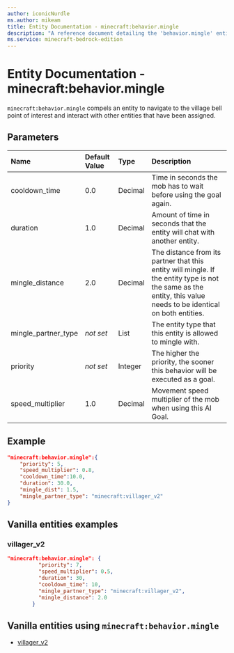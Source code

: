 ```yaml
---
author: iconicNurdle
ms.author: mikeam
title: Entity Documentation - minecraft:behavior.mingle
description: "A reference document detailing the 'behavior.mingle' entity goal"
ms.service: minecraft-bedrock-edition
---
```


# Entity Documentation - minecraft:behavior.mingle

`minecraft:behavior.mingle` compels an entity to navigate to the village bell point of interest and interact with other entities that have been assigned.

## Parameters

|Name |Default Value  |Type  |Description  |
|:----------|:----------|:----------|:----------|
|cooldown_time| 0.0| Decimal| Time in seconds the mob has to wait before using the goal again. |
|duration| 1.0| Decimal|  Amount of time in seconds that the entity will chat with another entity. |
|mingle_distance| 2.0| Decimal|  The distance from its partner that this entity will mingle. If the entity type is not the same as the entity, this value needs to be identical on both entities. |
|mingle_partner_type|*not set*| List|  The entity type that this entity is allowed to mingle with. |
|priority|*not set*|Integer|The higher the priority, the sooner this behavior will be executed as a goal.|
| speed_multiplier| 1.0| Decimal| Movement speed multiplier of the mob when using this AI Goal. |

## Example

```json
"minecraft:behavior.mingle":{
    "priority": 5,
    "speed_multiplier": 0.8,
    "cooldown_time":10.0,
    "duration": 30.0,
    "mingle_dist": 1.5,
    "mingle_partner_type": "minecraft:villager_v2"
}
```

## Vanilla entities examples

### villager_v2

```json
"minecraft:behavior.mingle": {
          "priority": 7,
          "speed_multiplier": 0.5,
          "duration": 30,
          "cooldown_time": 10,
          "mingle_partner_type": "minecraft:villager_v2",
          "mingle_distance": 2.0
        }
```

## Vanilla entities using `minecraft:behavior.mingle`

- [villager_v2](../../../../Source/VanillaBehaviorPack_Snippets/entities/villager_v2.md)
